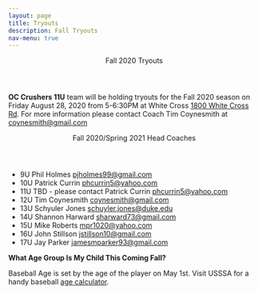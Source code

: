 ```yaml
---
layout: page
title: Tryouts
description: Fall Tryouts
nav-menu: true
---
```


<!-- Main -->
<div id="main">

<div class="content">
<div class="inner">

<header class="major">
Fall 2020 Tryouts
</header>
<p>
<strong>OC Crushers 11U</strong> team will be holding tryouts for the Fall 2020 season on Friday August 28, 2020 from 5-6:30PM at White Cross <a href="https://goo.gl/maps/DsvAf3FBFhUPTN7k9">1800 White Cross Rd</a>.  For more information please contact Coach Tim Coynesmith at <a href="mailto:coynesmith@gmail.com">coynesmith@gmail.com</a>
</p>

<header class="major">
Fall 2020/Spring 2021 Head Coaches
</header>
<ul>
<li>9U Phil Holmes <a href="mailto:pjholmes99@gmail.com">pjholmes99@gmail.com</a></li>
<li>10U Patrick Currin <a href="mailto:phcurrin5@yahoo.com">phcurrin5@yahoo.com</a></li>
<li>11U TBD - please contact Patrick Currin <a href="mailto:phcurrin5@yahoo.com">phcurrin5@yahoo.com</a></li>
<li>12U Tim Coynesmith     <a href="mailto:coynesmith@gmail.com">coynesmith@gmail.com</a></li>
<li>13U Schyuler Jones     <a href="mailto:schuyler.jones@duke.edu">schuyler.jones@duke.edu</a></li>
<li>14U Shannon Harward    <a href="mailto:sharward73@gmail.com">sharward73@gmail.com</a></li>
<li>15U Mike Roberts     <a href="mailto:mpr1020@yahoo.com">mpr1020@yahoo.com</a></li>
<li>16U John Stillson     <a href="mailto:jstillson10@gmail.com">jstillson10@gmail.com</a></li>
<li>17U Jay Parker     <a href="mailto:jamesmparker93@gmail.com">jamesmparker93@gmail.com</a></li>
</ul>

<p><strong>What Age Group Is My Child This Coming Fall?</strong></p>
<p>Baseball Age is set by the age of the player on May 1st. Visit USSSA for a handy baseball <a target="_blank" href="http://www.usssa.com/baseball/AgeCalculator/">age calculator</a>.</p>
</div>

</div>

